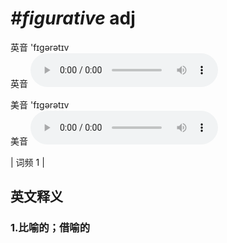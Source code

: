 # ***\#figurative*** adj
英音 'fɪɡərətɪv  
英音
<audio src="./media/figurative1.aac" controls="controls"></audio>

美音 'fɪɡərətɪv  
美音
<audio src="./media/figurative2.aac" controls="controls"></audio>



| 词频 1 |  

英文释义
---
### 1.**比喻的；借喻的**  



